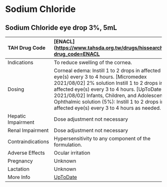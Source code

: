 # Sodium Chloride

## Sodium Chloride eye drop 3%, 5mL

| TAH Drug Code      | [ENACL](https://www.tahsda.org.tw/drugs/hissearch.php?drug_code=ENACL                                                                                                                                                                                                                                                                  |
|:-------------------|:---------------------------------------------------------------------------------------------------------------------------------------------------------------------------------------------------------------------------------------------------------------------------------------------------------------------------------------|
| Indications        | To reduce swelling of the cornea.                                                                                                                                                                                                                                                                                                      |
| Dosing             | Corneal edema: Instill 1 to 2 drops in affected eye(s) every 3 to 4 hours. [Micromedex 2021/08/02] 2% solution Instill 1 to 2 drops in affected eye(s) every 3 to 4 hours. [UpToDate 2021/08/02] Infants, Children, and Adolescents: Ophthalmic solution (5%): Instill 1 to 2 drops into affected eye(s) every 3 to 4 hours as needed. |
| Hepatic Impairment | Dose adjustment not necessary                                                                                                                                                                                                                                                                                                          |
| Renal Impairment   | Dose adjustment not necessary                                                                                                                                                                                                                                                                                                          |
| Contraindications  | Hypersensitivity to any component of the formulation.                                                                                                                                                                                                                                                                                  |
| Adverse Effects    | Ocular irritation                                                                                                                                                                                                                                                                                                                      |
| Pregnancy          | Unknown                                                                                                                                                                                                                                                                                                                                |
| Lactation          | Unknown                                                                                                                                                                                                                                                                                                                                |
| More Info          | [UpToDate](https://www.uptodate.com/contents/sodium-chloride-drug-information)                                                                                                                                                                                                                                                         |

